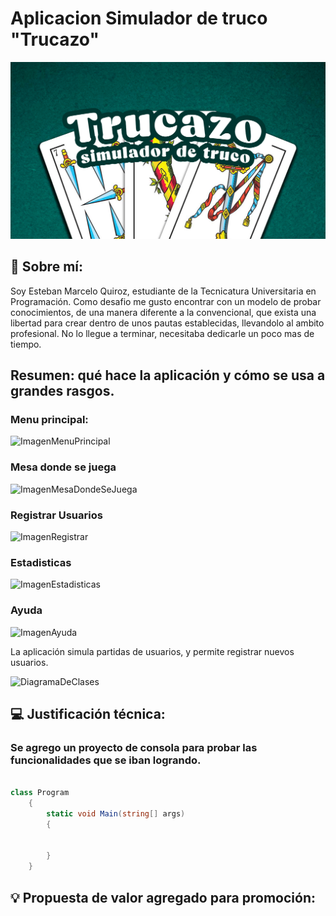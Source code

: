 #  Aplicacion Simulador de truco "Trucazo"
![ImagenTruco](./img/backgroundInicio.png)


## :wave: Sobre mí: 
Soy Esteban Marcelo Quiroz, estudiante de la Tecnicatura Universitaria en Programación.
Como desafio me gusto encontrar con un modelo de probar conocimientos, de una manera diferente
a la convencional, que exista una libertad para crear dentro de unos pautas establecidas, llevandolo al ambito
profesional. No lo llegue a terminar, necesitaba dedicarle un poco mas de tiempo.

##  Resumen: qué hace la aplicación y cómo se usa a grandes rasgos.

 ### Menu principal:
 ![ImagenMenuPrincipal](./img/)

 ### Mesa donde se juega
 ![ImagenMesaDondeSeJuega](./img/)


 ### Registrar Usuarios
 ![ImagenRegistrar](./img/)

 ### Estadisticas
 ![ImagenEstadisticas](./img/.png)

 ### Ayuda
 ![ImagenAyuda](./img/.png)



La aplicación simula partidas de usuarios, y permite registrar nuevos usuarios.


![DiagramaDeClases](./img/.png)


## :computer: Justificación técnica: 


### Se agrego un proyecto de consola para probar las funcionalidades que se iban logrando.
~~~ C# (lenguaje en el que esta escrito)

class Program
    {
        static void Main(string[] args)
        {

            
        }
    }


~~~


## :bulb: Propuesta de valor agregado para promoción: 